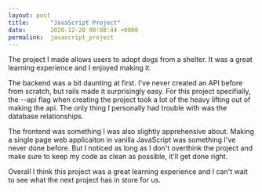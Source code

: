 ```yaml
---
layout: post
title:      "JavaScript Project"
date:       2020-12-20 00:08:44 +0000
permalink:  javascript_project
---
```



The project I made allows users to adopt dogs from a shelter. It was a great learning experience and I enjoyed making it. 

The backend was a bit daunting at first. I've never created an API before from scratch, but rails made it surprisingly easy. For this project specifially, the --api flag when creating the project took a lot of the heavy lifting out of making the api. The only thing I personally had trouble with was the database relationships. 

The frontend was something I was also slightly apprehensive about. Making a single page web applicaiton in vanilla JavaScript was something I've never done before. But I noticed as long as I don't overthink the project and make sure to keep my code as clean as possible, it'll get done right. 

Overall I think this project was a great learning experience and I can't wait to see what the next project has in store for us. 
